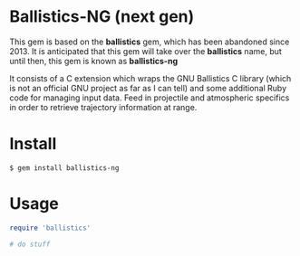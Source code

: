 # Ballistics-NG (next gen)

This gem is based on the **ballistics** gem, which has been abandoned since
2013.  It is anticipated that this gem will take over the **ballistics** name,
but until then, this gem is known as **ballistics-ng**

It consists of a C extension which wraps the GNU Ballistics C library
(which is not an official GNU project as far as I can tell) and some additional
Ruby code for managing input data.   Feed in projectile and atmospheric
specifics in order to retrieve trajectory information at range.

# Install

```
$ gem install ballistics-ng
```

# Usage

```ruby
require 'ballistics'

# do stuff
```

